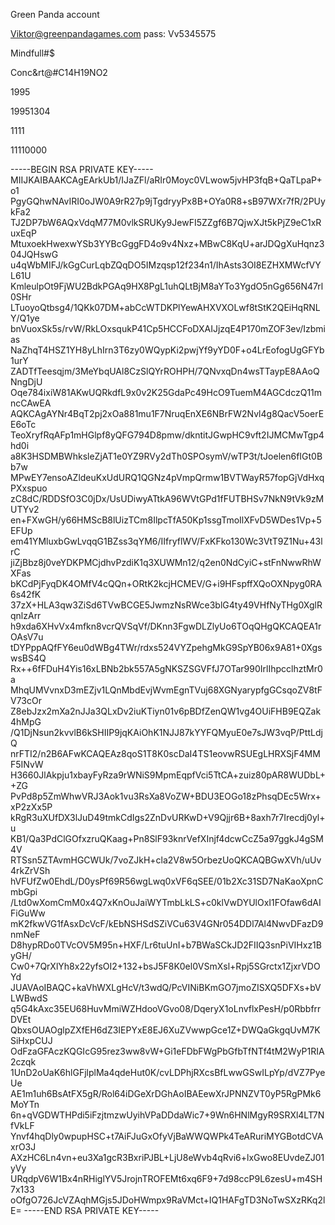 Green Panda account

Viktor@greenpandagames.com
pass: Vv5345575



Mindfull#$

Conc&rt@#C14H19NO2

1995

19951304

1111

11110000


-----BEGIN RSA PRIVATE KEY-----
MIIJKAIBAAKCAgEArkUb1/IJaZFl/aRIr0Moyc0VLwow5jvHP3fqB+QaTLpaP+o1
PgyGQhwNAvIRI0oJW0A9rR27p9jTgdryyPx8B+OYa0R8+sB97WXr7fR/2PUykFa2
TJ2DP7bW6AQxVdqM77M0vlkSRUKy9JewFI5ZZgf6B7QjwXJt5kPjZ9eC1xRuxEqP
MtuxoekHwexwYSb3YYBcGggFD4o9v4Nxz+MBwC8KqU+arJDQgXuHqnz304JQHswG
u4qWbMIFJ/kGgCurLqbZQqDO5IMzqsp12f234n1/IhAsts3OI8EZHXMWcfVYL61U
KmleulpOt9FjWU2BdkPGAq9HX8PgL1uhQLtBjM8aYTo3YgdO5nGg656N47rl0SHr
LTuoyoQtbsg4/1QKk07DM+abCcWTDKPlYewAHXVXOLwf8tStK2QEiHqRNLY/Q1ye
bnVuoxSk5s/rvW/RkLOxsqukP41Cp5HCCFoDXAIJjzqE4P170mZOF3ev/Izbmias
NaZhqT4HSZ1YH8yLhIrn3T6zy0WQypKi2pwjYf9yYD0F+o4LrEofogUgGFYb1urY
ZADTfTeesqjm/3MeYbqUAl8CzSlQYrROHPH/7QNvxqDn4wsTTaypE8AAoQNngDjU
Oqe784ixiW81AKwUQRkdfL9x0v2K25GdaPc49HcO9TuemM4AGCdczQ11mncCAwEA
AQKCAgAYNr4BqT2pj2xOa881mu1F7NruqEnXE6NBrFW2Nvl4g8QacV5oerEE6oTc
TeoXryfRqAFp1mHGlpf8yQFG794D8pmw/dkntitJGwpHC9vft2IJMCMwTgp4hd0i
a8K3HSDMBWhksleZjAT1e0YZ9RVy2dTh0SPOsymV/wTP3t/tJoelen6fIGt0Bb7w
MPwEY7ensoAZldeuKxUdURQ1QGNz4pVmpQrmw1BVTWayR57fopGjVdHxqPXxspuo
zC8dC/RDDSfO3C0jDx/UsUDiwyATtkA96WVtGPd1fFUTBHSv7NkN9tVk9zMUTYv2
en+FXwGH/y66HMScB8lUizTCm8IlpcTfA50Kp1ssgTmoIlXFvD5WDes1Vp+5EFUp
em41YMluxbGwLvqqG1BZss3qYM6/IIfryflWV/FxKFko130Wc3VtT9Z1Nu+43lrC
jiZjBbz8j0veYDKPMCjdhvPzdiK1q3XUWMn12/q2en0NdCyiC+stFnNwwRhWXFas
bKCdPjFyqDK4OMfV4cQQn+ORtK2kcjHCMEV/G+i9HFspffXQoOXNpyg0RA6s42fK
37zX+HLA3qw3ZiSd6TVwBCGE5JwmzNsRWce3blG4ty49VHfNyTHg0XglRqnlzArr
h9xda6XHvVx4mfkn8vcrQVSqVf/DKnn3FgwDLZlyUo6TOqQHgQKCAQEA1rOAsV7u
tDYPppAQfFY6eu0dWBg4TWr/rdxs524VYZpehgMkG9SpYB06x9A81+0XgswsBS4Q
Rx++6fFDuH4Yis16xLBNb2bk557A5gNKSZSGVFfJ7OTar990IrlIhpcclhztMr0a
MhqUMVvnxD3mEZjv1LQnMbdEvjWvmEgnTVuj68XGNyarypfgGCsqoZV8tFV73cOr
Z8ebJzx2mXa2nJJa3QLxDv2iuKTiyn01v6pBDfZenQW1vg4OUiFHB9EQZak4hMpG
/Q1DjNsun2kvvlB6kSHIIP9jqKAiOhK1NJJ87kYYFQMyuE0e7sJW3vqP/PttLdjQ
nrFTI2/n2B6AFwKCAQEAz8qoS1T8K0scDaI4TS1eovwRSUEgLHRXSjF4MMF5INvW
H3660JlAkpju1xbayFyRza9rWNiS9MpmEqpfVci5TtCA+zuiz80pAR8WUDbL++ZG
PvPd8p5ZmWhwVRJ3Aok1vu3RsXa8VoZW+BDU3EOGo18zPhsqDEc5Wrx+xP2zXx5P
kRgR3uXUfDX3lJuD49tmkCdIgs2ZnDvURKwD+V9Qjjr6B+8axh7r7Irecdj0yl+u
KB1/Qa3PdClGOfxzruQKaag+Pn8SlF93knrVefXInjf4dcwCcZ5a97ggkJ4gSM4V
RTSsn5ZTAvmHGCWUk/7voZJkH+cla2V8w5OrbezUoQKCAQBGwXVh/uUv4rkZrVSh
hVFUfZw0EhdL/D0ysPf69R56wgLwq0xVF6qSEE/01b2Xc31SD7NaKaoXpnCmbGpi
/Ltd0wXomCmM0x4Q7xKnOuJaiWYTmbLkLS+c0klVwDYUlOxI1FOfaw6dAIFiGuWw
mK2fkwVG1fAsxDcVcF/kEbNSHSdSZiVCu63V4GNr054DDl7Al4NwvDFazD9nmNeF
D8hypRDo0TVcOV5M95n+HXF/Lr6tuUnI+b7BWaSCkJD2FIIQ3snPiVIHxz1ByGH/
Cw0+7QrXlYh8x22yfsOI2+132+bsJ5F8K0el0VSmXsl+Rpj5SGrctx1ZjxrVDOYd
JUAVAoIBAQC+kaVhWXLgHcV/t3wdQ/PcVINiBKmGO7jmoZISXQ5DFXs+bVLWBwdS
q5G4kAxc35EU68HuvMmiWZHdooVGvo08/DqeryX1oLnvflxPesH/p0RbbfrrDVEt
QbxsOUAOglpZXfEH6dZ3IEPYxE8EJ6XuZVwwpGce1Z+DWQaGkgqUvM7KSiHxpCUJ
OdFzaGFAczKQGIcG95rez3ww8vW+Gi1eFDbFWgPbGfbTfNTf4tM2WyP1RIA2czqk
1UnD2oUaK6hlGFjlplMa4qdeHut0K/cvLDPhjRXcsBfLwwGSwILpYp/dVZ7PyeUe
AE1m1uh6BsAtFX5gR/Rol64iDGeXrDGhAoIBAEewXrJPNNZVT0yP5RgPMk6MoYTn
6n+qVGDWTHPdi5iFzjtmzwUyihVPaDDdaWic7+9Wn6HNlMgyR9SRXl4LT7NfVkLF
Ynvf4hqDly0wpupHSC+t7AiFJuGxOfyVjBaWWQWPk4TeARuriMYGBotdCVAxrO3J
AXzHC6Ln4vn+eu3Xa1gcR3BxriPJBL+LjU8eWvb4qRvi6+lxGwo8EUvdeZJ01yVy
URqdpV6W1Bx4nRHiglYV5JrojnTROFEMt6xq6F9+7d98ccP9L6zesU+m4SH7x133
oOfgO726JcVZAqhMGjs5JDoHWmpx9RaVMct+IQ1HAFgTD3NoTwSXzRKq2lE=
-----END RSA PRIVATE KEY-----

